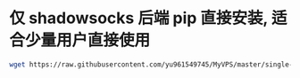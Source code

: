 # 仅 shadowsocks 后端 pip 直接安装, 适合少量用户直接使用
```bash
wget https://raw.githubusercontent.com/yu961549745/MyVPS/master/single-user/install.sh install.sh && sudo sh install.sh
```